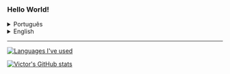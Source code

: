 ### Hello World!

**<details>**
<summary>Português</summary>

**Estudante de Desenvolvimento Web Full-Stack na [Trybe](https://github.com/tryber)**
  
- - - -
  
**Contato**
   * Email: victoryuritc@yahoo.com
   * LinkedIn: [Victor Yuri Tavares de Camargo](https://www.linkedin.com/in/victor-yuri-tavares-de-camargo/)
  
- - - -

**Hard skills**
   * Front-end
      * Gerenciamento de estado de inputs:
         * HTML, JavaScript, React.js (Class components and Functional Components) & Redux
      * Styles:
         * CSS & Tailwind
      * Testes:
         * Jest & React Testing Library
      * Metodologias ágeis:
         * Scrum & Kanban
   * Back-end
      * Banco de dados relacionais:
         * MySQL
      * Outros:
         * Docker
   * Desenvolvimento de jogos
      * Language:
         * Lua
      * Engines/frameworks:
         * Love2D
- - - -

**Soft skills**
   * Criatividade
   * Liderança
   * Comunicação

- - - -
  
**Informações pessoais**
  
* Origem: Curitiba, Paraná, Brasil
* Estudante desde 21/03/2022
* Hobbies:
   * Escutar variados gêneros musicais, desde Frank Sinatra :tophat: a Pharrell Williams :smile:, de Hans Zimmer :hourglass: a Paolo Nutini :scotland:
   * Desenvolver jogos de aventura, plataforma e construção de cidades em 2D
   * Aprender sobre aspectos culturais de diferentes países, lugares e povos

</details>

<details>
<summary>English</summary>
<br>
  
- - - -

**Full-stack Web Development student at [Trybe](https://github.com/tryber)**
  
- - - -
  
Contact
   * Email: victoryuritc@yahoo.com
   * LinkedIn: [Victor Yuri Tavares de Camargo]()

- - - -
  
Hard skills

   * Front-end
      * Input state management:
         * HTML, JavaScript, React.js (Class components and Functional Components) & Redux
      * Styles:
         * CSS & Tailwind
      * Tests:
         * Jest & React Testing Library
      * Agile methodologies:
         * Scrum & Kanban
   * Back-end
      * Relational database:
         * MySQL
      * Others:
         * Docker
   * Game development
      * Language:
         * Lua
      * Engines/frameworks:
         * Love2D
- - - -
  
**Soft skills**
   * Criativity
   * Leadership
   * Communication
  
- - - -

Origin: Curitiba, Paraná, Brasil
Student since 03/21/2022
Hobbies:
   * Listening diversified music genres, from Frank Sinatra :tophat: to Pharrell Williams :smile:, from Hans Zimmer :hourglass: to Paolo Nutini :scotland:
   * Developing 2D adventure, platform and city-building games
   * Learning about cultural aspects from different countries, places and people
</details>

- - - -

[![Languages I've used](https://github-readme-stats.vercel.app/api/top-langs/?username=VictorYuriTC)](https://github.com/anuraghazra/github-readme-stats)

[![Victor's GitHub stats](https://github-readme-stats.vercel.app/api?username=VictorYuriTC)](https://github.com/anuraghazra/github-readme-stats)


<!--
**VictorYuriTC/VictorYuriTC** is a ✨ _special_ ✨ repository because its `README.md` (this file) appears on your GitHub profile.

Here are some ideas to get you started:

- 🔭 I’m currently working on ...
- 🌱 I’m currently learning ...
- 👯 I’m looking to collaborate on ...
- 🤔 I’m looking for help with ...
- 💬 Ask me about ...
- 📫 How to reach me: ...
- 😄 Pronouns: ...
- ⚡ Fun fact: ...
-->
